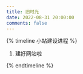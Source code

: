 ```yaml
---
title: 旧时光
date: 2022-08-31 20:00:00
comments: false
---
```


{% timeline 小站建设进程 %}

<!-- timeline 2021-2-28-->

1. 建好网站啦

<!-- endtimeline -->


{% endtimeline %}
